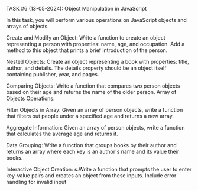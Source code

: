 TASK #6 (13-05-2024): Object Manipulation in JavaScript

In this task, you will perform various operations on JavaScript objects and arrays of objects.

Create and Modify an Object: Write a function to create an object representing a person with properties: name, age, and occupation. Add a method to this object that prints a brief introduction of the person.

Nested Objects: Create an object representing a book with properties: title, author, and details. The details property should be an object itself containing publisher, year, and pages.

Comparing Objects: Write a function that compares two person objects based on their age and returns the name of the older person. Array of Objects Operations:

Filter Objects in Array: Given an array of person objects, write a function that filters out people under a specified age and returns a new array.

Aggregate Information: Given an array of person objects, write a function that calculates the average age and returns it.

Data Grouping: Write a function that groups books by their author and returns an array where each key is an author's name and its value their books.

Interactive Object Creation: s.Write a function that prompts the user to enter key-value pairs and creates an object from these inputs. Include error handling for invalid input
